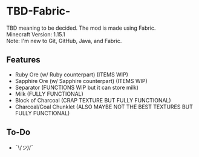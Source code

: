 # TBD-Fabric-

TBD meaning to be decided. The mod is made using Fabric.  
Minecraft Version: 1.15.1  
Note: I'm new to Git, GitHub, Java, and Fabric.  

## Features

- Ruby Ore (w/ Ruby counterpart) (ITEMS WIP)  
- Sapphire Ore (w/ Sapphire counterpart) (ITEMS WIP)  
- Separator (FUNCTIONS WIP but it can store milk)  
- Milk (FULLY FUNCTIONAL)
- Block of Charcoal (CRAP TEXTURE BUT FULLY FUNCTIONAL)  
- Charcoal/Coal Chunklet (ALSO MAYBE NOT THE BEST TEXTURES BUT FULLY FUNCTIONAL)  

## To-Do

- ¯\\_(ツ)_/¯  
